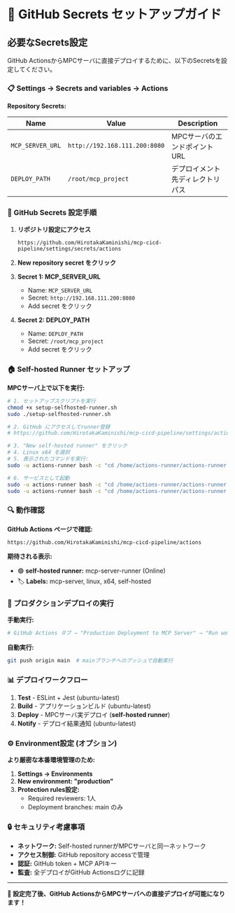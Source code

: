# 🔐 GitHub Secrets セットアップガイド

## 必要なSecrets設定

GitHub ActionsからMPCサーバに直接デプロイするために、以下のSecretsを設定してください。

### 📋 Settings → Secrets and variables → Actions

**Repository Secrets:**

| Name | Value | Description |
|------|-------|-------------|
| `MCP_SERVER_URL` | `http://192.168.111.200:8080` | MPCサーバのエンドポイントURL |
| `DEPLOY_PATH` | `/root/mcp_project` | デプロイメント先ディレクトリパス |

### 🔧 GitHub Secrets 設定手順

1. **リポジトリ設定にアクセス**
   ```
   https://github.com/HirotakaKaminishi/mcp-cicd-pipeline/settings/secrets/actions
   ```

2. **New repository secret をクリック**

3. **Secret 1: MCP_SERVER_URL**
   - Name: `MCP_SERVER_URL`
   - Secret: `http://192.168.111.200:8080`
   - Add secret をクリック

4. **Secret 2: DEPLOY_PATH**
   - Name: `DEPLOY_PATH`
   - Secret: `/root/mcp_project`
   - Add secret をクリック

### 🏠 Self-hosted Runner セットアップ

**MPCサーバ上で以下を実行:**

```bash
# 1. セットアップスクリプトを実行
chmod +x setup-selfhosted-runner.sh
sudo ./setup-selfhosted-runner.sh

# 2. GitHub にアクセスしてrunner登録
# https://github.com/HirotakaKaminishi/mcp-cicd-pipeline/settings/actions/runners

# 3. "New self-hosted runner" をクリック
# 4. Linux x64 を選択
# 5. 表示されたコマンドを実行:
sudo -u actions-runner bash -c "cd /home/actions-runner/actions-runner && ./config.sh --url https://github.com/HirotakaKaminishi/mcp-cicd-pipeline --token YOUR_REGISTRATION_TOKEN --name mcp-server-runner --labels mcp-server,linux,x64,self-hosted --unattended"

# 6. サービスとして起動
sudo -u actions-runner bash -c "cd /home/actions-runner/actions-runner && ./svc.sh install actions-runner"
sudo -u actions-runner bash -c "cd /home/actions-runner/actions-runner && ./svc.sh start"
```

### 🔍 動作確認

**GitHub Actions ページで確認:**
```
https://github.com/HirotakaKaminishi/mcp-cicd-pipeline/actions
```

**期待される表示:**
- 🟢 **self-hosted runner:** mcp-server-runner (Online)
- 🏷️ **Labels:** mcp-server, linux, x64, self-hosted

### 🚀 プロダクションデプロイの実行

**手動実行:**
```bash
# GitHub Actions タブ → "Production Deployment to MCP Server" → "Run workflow"
```

**自動実行:**
```bash
git push origin main  # mainブランチへのプッシュで自動実行
```

### 📊 デプロイワークフロー

1. **Test** - ESLint + Jest (ubuntu-latest)
2. **Build** - アプリケーションビルド (ubuntu-latest)  
3. **Deploy** - MPCサーバ実デプロイ (**self-hosted runner**)
4. **Notify** - デプロイ結果通知 (ubuntu-latest)

### ⚙️ Environment設定 (オプション)

**より厳密な本番環境管理のため:**

1. **Settings → Environments**
2. **New environment: "production"**
3. **Protection rules設定:**
   - Required reviewers: 1人
   - Deployment branches: main のみ

### 🔒 セキュリティ考慮事項

- **ネットワーク:** Self-hosted runnerがMPCサーバと同一ネットワーク
- **アクセス制御:** GitHub repository accessで管理
- **認証:** GitHub token + MCP APIキー
- **監査:** 全デプロイがGitHub Actionsログに記録

---

**🎯 設定完了後、GitHub ActionsからMPCサーバへの直接デプロイが可能になります！**
